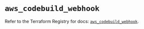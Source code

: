 # `aws_codebuild_webhook`

Refer to the Terraform Registry for docs: [`aws_codebuild_webhook`](https://registry.terraform.io/providers/hashicorp/aws/4.54.0/docs/resources/codebuild_webhook).
